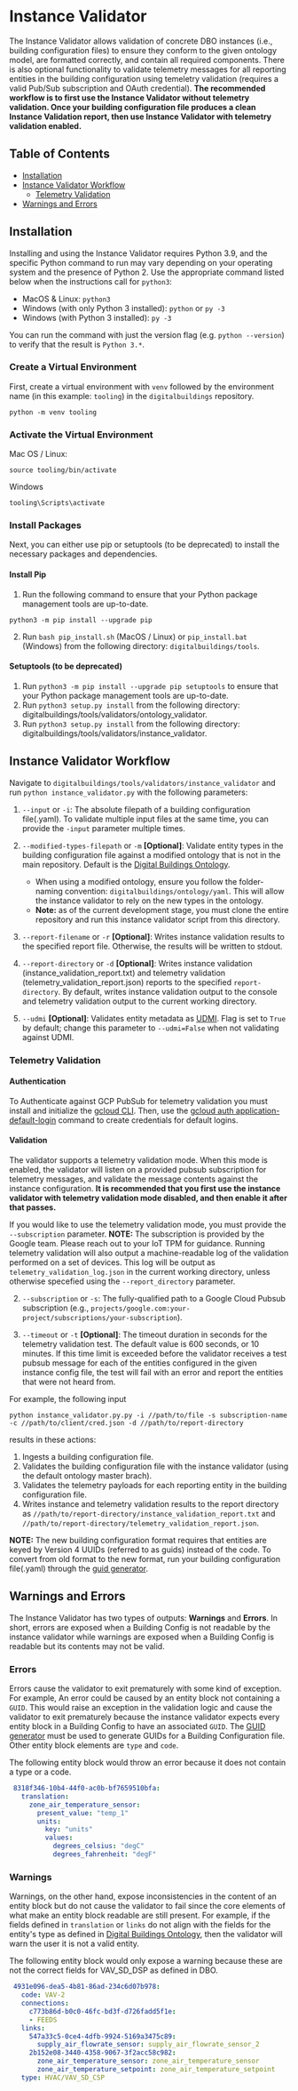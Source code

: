 # Instance Validator

The Instance Validator allows validation of concrete DBO instances (i.e., building configuration files) to ensure they conform to the given ontology model, are formatted correctly, and contain all required components. There is also optional functionality to validate telemetry messages for all reporting entities in the building configuration using temeletry validation (requires a valid Pub/Sub subscription and OAuth credential). **The recommended workflow is to first use the Instance Validator without telemetry validation. Once your building configuration file produces a clean Instance Validation report, then use Instance Validator with telemetry validation enabled.**

## Table of Contents
* [Installation](#installation)
* [Instance Validator Workflow](#instance-validator-workflow)
   * [Telemetry Validation](#telemetry-validation)
* [Warnings and Errors](#warnings-and-errors)

## Installation

Installing and using the Instance Validator requires Python 3.9, and the specific Python command to run may vary depending on your operating system and the presence of Python 2. Use the appropriate command listed below when the instructions call for `python3`:

* MacOS & Linux: `python3`
* Windows (with only Python 3 installed): `python` or `py -3`
* Windows (with Python 3 installed): `py -3`

You can run the command with just the version flag (e.g. `python --version`) to verify that the result is `Python 3.*`.

### Create a Virtual Environment

First, create a virtual environment with `venv` followed by the environment name (in this example: `tooling`) in the `digitalbuildings` repository.

```
python -m venv tooling
```


### Activate the Virtual Environment

Mac OS / Linux:
```
source tooling/bin/activate
```

Windows
```
tooling\Scripts\activate
```
### Install Packages
Next, you can either use pip or setuptools (to be deprecated) to install the necessary packages and dependencies.

#### Install Pip
1. Run the following command to ensure that your Python package management tools are up-to-date.

```
python3 -m pip install --upgrade pip
```

2. Run `bash pip_install.sh` (MacOS / Linux) or `pip_install.bat` (Windows) from the following directory: `digitalbuildings/tools`.

#### Setuptools (to be deprecated)

1. Run `python3 -m pip install --upgrade pip setuptools` to ensure that your Python package management tools are up-to-date.
2. Run `python3 setup.py install` from the following directory: digitalbuildings/tools/validators/ontology_validator.
3. Run `python3 setup.py install` from the following directory: digitalbuildings/tools/validators/instance_validator.

## Instance Validator Workflow

Navigate to `digitalbuildings/tools/validators/instance_validator` and run `python instance_validator.py` with the following parameters:

1. `--input` or `-i`: The absolute filepath of a building configuration file(.yaml). To validate multiple input files at the same time, you can provide the `-input` parameter multiple times.

2. `--modified-types-filepath` or `-m` **[Optional]**: Validate entity types in the building configuration file against a modified ontology that is not in the main repository. Default is the [Digital Buildings Ontology](https://github.com/google/digitalbuildings/tree/master/ontology/yaml).
    * When using a modified ontology, ensure you follow the folder-naming convention: `digitalbuildings/ontology/yaml`. This will allow the instance validator to rely on the new types in the ontology.
    * **Note:** as of the current development stage, you must clone the entire repository and run this instance validator script from this directory.

3. `--report-filename` or `-r` **[Optional]**: Writes instance validation results to the specified report file. Otherwise, the results will be written to stdout.

4. `--report-directory` or `-d` **[Optional]**: Writes instance validation (instance_validation_report.txt) and telemetry validation (telemetry_validation_report.json) reports to the specified `report-directory`. By default, writes instance validation output to the console and telemetry validation output to the current working directory.

5. `--udmi` **[Optional]**: Validates entity metadata as [UDMI](https://github.com/faucetsdn/udmi/). Flag is set to `True` by default; change this parameter to `--udmi=False` when not validating against UDMI.

### Telemetry Validation

#### Authentication

To Authenticate against GCP PubSub for telemetry validation you must install 
and initialize the [gcloud CLI](https://cloud.google.com/sdk/docs/install). 
Then, use the 
[gcloud auth application-default-login](https://cloud.google.com/sdk/gcloud/reference/auth/application-default/login)
command to create credentials for default logins.

#### Validation

The validator supports a telemetry validation mode. When this mode is enabled, the validator will listen on a provided pubsub subscription for telemetry messages, and validate the message contents against the instance configuration. **It is recommended that you first use the instance validator with telemetry validation mode disabled, and then enable it after that passes.**

If you would like to use the telemetry validation mode, you must provide the 
`--subscription` parameter. **NOTE:** The subscription is provided by the 
Google team. Please reach out to your IoT TPM for guidance. Running 
telemetry validation will also output a machine-readable log of the validation performed on a set of devices. This log will be output as `telemetry_validation_log.json` in the current working directory, unless otherwise specefied using the `--report_directory` parameter.

2. `--subscription` or `-s`: The fully-qualified path to a Google Cloud Pubsub subscription (e.g., `projects/google.com:your-project/subscriptions/your-subscription`).

3. `--timeout` or `-t` **[Optional]**: The timeout duration in seconds for the telemetry validation test. The default value is 600 seconds, or 10 minutes. If this time limit is exceeded before the validator receives a test pubsub message for each of the entities configured in the given instance config file, the test will fail with an error and report the entities that were not heard from.

For example, the following input
```
python instance_validator.py.py -i //path/to/file -s subscription-name -c //path/to/client/cred.json -d //path/to/report-directory
```
results in these actions:
1. Ingests a building configuration file.
2. Validates the building configuration file with the instance validator (using the default ontology master brach).
3. Validates the telemetry payloads for each reporting entity in the building configuration file.
4. Writes instance and telemetry validation results to the report directory as `//path/to/report-directory/instance_validation_report.txt` and `//path/to/report-directory/telemetry_validation_report.json`.

**NOTE:** The new building configuration format requires that entities are keyed by Version 4 UUIDs (referred to as guids) instead of the code. To convert from old format to the new format, run your building configuration file(.yaml) through the [guid generator](https://github.com/google/digitalbuildings/tree/master/tools/guid_generator).

## Warnings and Errors

The Instance Validator has two types of outputs: **Warnings** and **Errors**. In short, errors are exposed when a Building Config is not readable by the instance validator while warnings are exposed when a Building Config is readable but its contents may not be valid.

### Errors
Errors cause the validator to exit prematurely with some kind of exception. For example, An error could be caused by an entity block not containing a `GUID`. This would raise an exception in the validation logic and cause the validator to exit prematurely because the instance validator expects every entity block in a Building Config to have an associated `GUID`. The [GUID generator](https://github.com/google/digitalbuildings/tree/master/tools/guid_generator) must be used to generate GUIDs for a Building Configuration file. Other entity block elements are `type` and `code`.

The following entity block would throw an error because it does not contain a type or a code.
```yaml
 8318f346-10b4-44f0-ac0b-bf7659510bfa:
   translation:
     zone_air_temperature_sensor:
       present_value: "temp_1"
       units:
         key: "units"
         values:
           degrees_celsius: "degC"
           degrees_fahrenheit: "degF"
```
### Warnings
Warnings, on the other hand, expose inconsistencies in the content of an entity block but do not cause the validator to fail since the core elements of what make an entity block readable are still present. For example, if the fields defined in `translation` or `links` do not align with the fields for the entity's type as defined in [Digital Buildings Ontology](https://github.com/google/digitalbuildings/tree/master/ontology/yaml), then the validator will warn the user it is not a valid entity.

The following entity block would only expose a warning because these are not the correct fields for VAV_SD_DSP as defined in DBO.
```yaml
 4931e096-dea5-4b81-86ad-234c6d07b978:
   code: VAV-2
   connections:
     c773b86d-b0c0-46fc-bd3f-d726fadd5f1e:
     - FEEDS
   links:
     547a33c5-0ce4-4dfb-9924-5169a3475c89:
       supply_air_flowrate_sensor: supply_air_flowrate_sensor_2
     2b152e08-3440-4358-9067-3f2acc58c982:
       zone_air_temperature_sensor: zone_air_temperature_sensor
       zone_air_temperature_setpoint: zone_air_temperature_setpoint
   type: HVAC/VAV_SD_CSP
```
